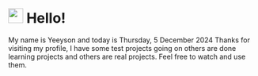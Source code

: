  <h1>
    <img src="https://emojis.slackmojis.com/emojis/images/1643510097/45343/hi.gif?1643510097" width="30"/> 
    Hello!
 </h1>
 <p>
    My name is Yeeyson and today is Thursday, 5 December 2024
    Thanks for visiting my profile, I have some test projects going on others are done learning projects and others are real projects.
    Feel free to watch and use them.
 </p>